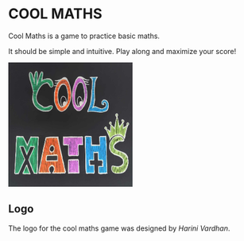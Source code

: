 # COOL MATHS


Cool Maths is a game to practice basic maths. 

It should be simple and intuitive. 
Play along and maximize your score!


<img src="https://github.com/orsenthil/coolmaths/blob/main/logos/cool-maths-black.jpg" width=250 height=250>


## Logo

The logo for the cool maths game was designed by *Harini Vardhan*.
